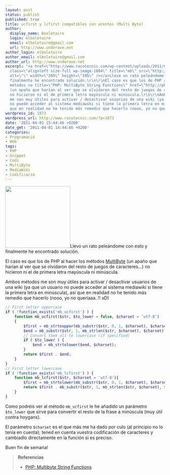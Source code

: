 ```yaml
---
layout: post
status: publish
published: true
title: ucfirst y lcfirst compatibles con acentos (Multi Byte)
author:
  display_name: Booletaire
  login: elboletaire
  email: elboletaire@gmail.com
  url: http://www.underave.net
author_login: elboletaire
author_email: elboletaire@gmail.com
author_url: http://www.underave.net
excerpt: "<a href=\"http://www.racotecnic.com/wp-content/uploads/2011/04/mb1.png\"><img
  class=\"alignleft size-full wp-image-1884\" title=\"mb\" src=\"http://www.racotecnic.com/wp-content/uploads/2011/04/mb1.png\"
  alt=\"\" width=\"205\" height=\"195\" /></a>Llevo un rato peleándome con esto y
  finalmente he encontrado solución.\r\n\r\nEl caso es que los de PHP al hacer los
  métodos <a title=\"PHP: MultiByte String Functions\" href=\"http://php.net/manual/en/ref.mbstring.php\">MultiByte</a>
  (un apaño que harían al ver que se olvidaron del resto de juegos de caracteres...)
  no hicieron ni el de primera letra mayúscula ni minúscula.\r\n\r\nAmbos métodos
  me son muy útiles para activar / desactivar usuarios de una wiki (ya que un usuario
  no puede acceder al sistema mediawiki si tiene la primera letra en minúscula), así
  que en realidad no he tenido más remedio que hacerlo (nooo, yo no queríaaa..!! xD)"
wordpress_id: 1873
wordpress_url: http://www.racotecnic.com/?p=1873
date: '2011-04-01 15:44:46 +0200'
date_gmt: '2011-04-01 14:44:46 +0200'
categories:
- Programació
- Web
tags:
- PHP
- Snippet
- Codi
- MultiByte
- MediaWiki
- Codificació
---
```


<a href="http://www.racotecnic.com/wp-content/uploads/2011/04/mb1.png"><img class="alignleft size-full wp-image-1884" title="mb" src="http://www.racotecnic.com/wp-content/uploads/2011/04/mb1.png" alt="" width="205" height="195" /></a>Llevo un rato peleándome con esto y finalmente he encontrado solución.

El caso es que los de PHP al hacer los métodos <a title="PHP: MultiByte String Functions" href="http://php.net/manual/en/ref.mbstring.php">MultiByte</a> (un apaño que harían al ver que se olvidaron del resto de juegos de caracteres...) no hicieron ni el de primera letra mayúscula ni minúscula.

Ambos métodos me son muy útiles para activar / desactivar usuarios de una wiki (ya que un usuario no puede acceder al sistema mediawiki si tiene la primera letra en minúscula), así que en realidad no he tenido más remedio que hacerlo (nooo, yo no queríaaa..!! xD)<a id="more"></a><a id="more-1873"></a>

~~~php
// First letter uppercase
if ( !function_exists('mb_ucfirst') ) {
	function mb_ucfirst($str, $to_lower = false, $charset = 'utf-8')
	{
		$first = mb_strtoupper(mb_substr($str, 0, 1, $charset), $charset);
		$end = mb_substr($str, 1, mb_strlen($str, $charset), $charset);
		// Convert them all to lowercase (if specified)
		if ( $to_lower ) {
			$end = mb_strtolower($end, $charset);
		}
		return $first . $end;
	}
}
// First letter lowercase
if ( !function_exists('mb_lcfirst') ) {
	function mb_lcfirst($str, $charset = 'utf-8'){
		$first = mb_strtolower(mb_substr($str, 0, 1, $charset), $charset);
		return $first . mb_substr($str, 1, mb_strlen($str, $charset), $charset);
	}
}
~~~

Como podréis ver al método `mb_ucfirst` le he añadido un parámetro `$to_lower` que sirve para convertir el resto de la frase a minúscula (muy útil contra hoygans).

El parámetro `$charset` es el que más me ha dado por culo (al principio no lo tenía en cuenta); tened en cuenta vuestra codificación de caracteres y cambiadlo directamente en la función si es preciso.

Buen fin de semana!
<blockquote>
<strong>Referencias</strong>

<ul>
<li><a title="php.net" href="http://php.net/manual/en/ref.mbstring.php">PHP: Multibyte String Functions</a></li>

<a title="php.net" href="http://php.net/manual/en/ref.mbstring.php"> </a></ul>

<a title="php.net" href="http://php.net/manual/en/ref.mbstring.php"> </a></blockquote>
